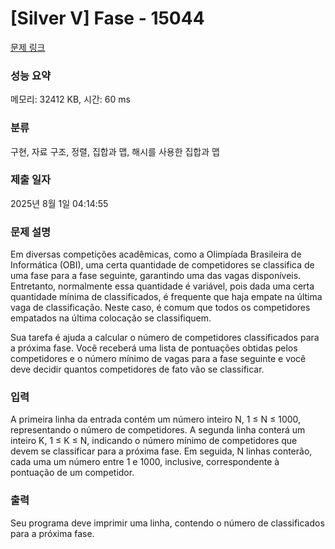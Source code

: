 # [Silver V] Fase - 15044 

[문제 링크](https://www.acmicpc.net/problem/15044) 

### 성능 요약

메모리: 32412 KB, 시간: 60 ms

### 분류

구현, 자료 구조, 정렬, 집합과 맵, 해시를 사용한 집합과 맵

### 제출 일자

2025년 8월 1일 04:14:55

### 문제 설명

<p>Em diversas competições acadêmicas, como a Olimpíada Brasileira de Informática (OBI), uma certa quantidade de competidores se classifica de uma fase para a fase seguinte, garantindo uma das vagas disponíveis. Entretanto, normalmente essa quantidade é variável, pois dada uma certa quantidade mínima de classificados, é frequente que haja empate na última vaga de classificação. Neste caso, é comum que todos os competidores empatados na última colocação se classifiquem.</p>

<p>Sua tarefa é ajuda a calcular o número de competidores classificados para a próxima fase. Você receberá uma lista de pontuações obtidas pelos competidores e o número mínimo de vagas para a fase seguinte e você deve decidir quantos competidores de fato vão se classificar.</p>

### 입력 

 <p>A primeira linha da entrada contém um número inteiro N, 1 ≤ N ≤ 1000, representando o número de competidores. A segunda linha conterá um inteiro K, 1 ≤ K ≤ N, indicando o número mínimo de competidores que devem se classificar para a próxima fase. Em seguida, N linhas conterão, cada uma um número entre 1 e 1000, inclusive, correspondente à pontuação de um competidor.</p>

### 출력 

 <p>Seu programa deve imprimir uma linha, contendo o número de classificados para a próxima fase.</p>

